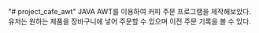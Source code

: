 "# project_cafe_awt" 
JAVA AWT를 이용하여 커피 주문 프로그램을 제작해보았다. 유저는 원하는 제품을 장바구니에 넣어 주문할 수 있으며 이전 주문 기록을 볼 수 있다.
